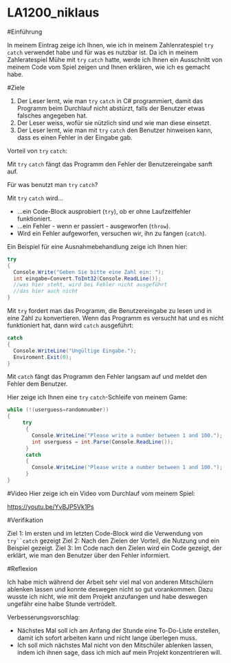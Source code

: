 # LA1200_niklaus

#Einführung

In meinem Eintrag zeige ich Ihnen, wie ich in meinem Zahlenratespiel `try` `catch` verwendet habe und für was es nutzbar ist. 
Da ich in meinem Zahleratespiel Mühe mit `try` `catch` hatte, werde ich Ihnen ein Ausschnitt von meinem Code vom Spiel zeigen und Ihnen erklären, wie ich es gemacht habe.

 #Ziele
   1. Der Leser lernt, wie man `try` `catch` in C# programmiert, damit das Programm beim Durchlauf nicht abstürzt, falls der Benutzer etwas falsches angegeben hat.
   2. Der Leser weiss, wofür sie nützlich sind und wie man diese einsetzt.
   3. Der Leser lernt, wie man mit `try` `catch` den Benutzer hinweisen kann, dass es einen Fehler in der Eingabe gab.


Vorteil von `try` `catch`:

Mit `try` `catch` fängt das Programm den Fehler der Benutzereingabe sanft auf. 



Für was benutzt man `try` `catch`?

Mit `try` `catch` wird...
  - ...ein Code-Block ausprobiert (`try`), ob er ohne Laufzeitfehler funktioniert.
  - ...ein Fehler - wenn er passiert - ausgeworfen (`throw`).
  - Wird ein Fehler aufgeworfen, versuchen wir, ihn zu fangen (`catch`).


Ein Beispiel für eine Ausnahmebehandlung zeige ich Ihnen hier:
```csharp
try
{
  Console.Write("Geben Sie bitte eine Zahl ein: ");
  int eingabe=Convert.ToInt32(Console.ReadLine());
  //was hier steht, wird bei Fehler nicht ausgeführt
  //das hier auch nicht
}
```
Mit `try` fordert man das Programm, die Benutzereingabe zu lesen und in eine Zahl zu konvertieren. Wenn das Programm es versucht hat und es nicht funktioniert hat, dann wird `catch` ausgeführt:

```csharp
catch
{
  Console.WriteLine("Ungültige Eingabe.");
  Enviroment.Exit(0);
}
```
Mit `catch` fängt das Programm den Fehler langsam auf und meldet den Fehler dem Benutzer.



Hier zeige ich Ihnen eine `try` `catch`-Schleife von meinem Game:
```csharp
while (!(userguess=randomnumber))
{
     try
      {
        Console.WriteLine("Please write a number between 1 and 100.");
        int userguess = int.Parse(Console.ReadLine());
      }
      catch
      {
        Console.WriteLine("Please write a number between 1 and 100.");
      }
}
```
#Video
Hier zeige ich ein Video vom Durchlauf vom meinem Spiel:

https://youtu.be/YvBJP5Vk1Ps

#Verifikation

Ziel 1: Im ersten und im letzten Code-Block wird die Verwendung von `try``catch` gezeigt
Ziel 2: Nach den Zielen der Vorteil, die Nutzung und ein Beispiel gezeigt.
Ziel 3: Im Code nach den Zielen wird ein Code gezeigt, der erklärt, wie man den Benutzer über den Fehler informiert.

#Reflexion

Ich habe mich während der Arbeit sehr viel mal von anderen Mitschülern ablenken lassen und konnte deswegen nicht so gut vorankommen. 
Dazu wusste ich nicht, wie mit dem Projekt anzufangen und habe deswegen ungefähr eine halbe Stunde vertrödelt.

Verbesserungsvorschlag:
- Nächstes Mal soll ich am Anfang der Stunde eine To-Do-Liste erstellen, damit ich sofort arbeiten kann und nicht lange überlegen muss.
- Ich soll mich nächstes Mal nicht von den Mitschüler ablenken lassen, indem ich ihnen sage, dass ich mich auf mein Projekt konzentrieren will.
